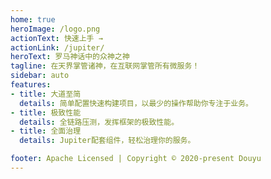 ```yaml
---
home: true
heroImage: /logo.png
actionText: 快速上手 →
actionLink: /jupiter/
heroText: 罗马神话中的众神之神
tagline: 在天界掌管诸神，在互联网掌管所有微服务！
sidebar: auto
features:
- title: 大道至简
  details: 简单配置快速构建项目，以最少的操作帮助你专注于业务。
- title: 极致性能
  details: 全链路压测，发挥框架的极致性能。
- title: 全面治理
  details: Jupiter配套组件，轻松治理你的服务。

footer: Apache Licensed | Copyright © 2020-present Douyu
---
```

